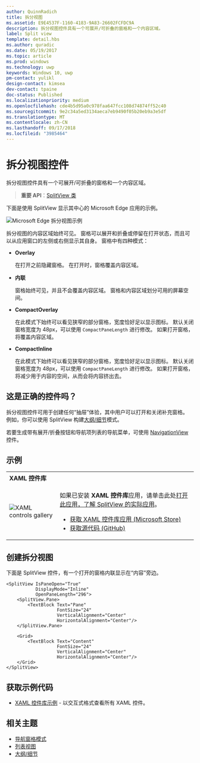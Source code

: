 ```yaml
---
author: QuinnRadich
title: 拆分视图
ms.assetid: E9E4537F-1160-4183-9A83-26602FCFDC9A
description: 拆分视图控件具有一个可展开/可折叠的窗格和一个内容区域。
label: Split view
template: detail.hbs
ms.author: quradic
ms.date: 05/19/2017
ms.topic: article
ms.prod: windows
ms.technology: uwp
keywords: Windows 10, uwp
pm-contact: yulikl
design-contact: kimsea
dev-contact: tpaine
doc-status: Published
ms.localizationpriority: medium
ms.openlocfilehash: cde4b5d95a0c978faa647fcc108d74874ff52c40
ms.sourcegitcommit: 9e2c34a5ed3134aeca7eb9490f05b20eb9a3e5df
ms.translationtype: MT
ms.contentlocale: zh-CN
ms.lasthandoff: 09/17/2018
ms.locfileid: "3985464"
---
```

# <a name="split-view-control"></a>拆分视图控件

拆分视图控件具有一个可展开/可折叠的窗格和一个内容区域。

> **重要 API**：[SplitView 类](https://msdn.microsoft.com/library/windows/apps/dn864360)

下面是使用 SplitView 显示其中心的 Microsoft Edge 应用的示例。

![Microsoft Edge 拆分视图示例](images/split_view_Edge.png)


 拆分视图的内容区域始终可见。 窗格可以展开和折叠或停留在打开状态，而且可以从应用窗口的左侧或右侧显示其自身。 窗格中有四种模式：

-   **Overlay**

    在打开之前隐藏窗格。 在打开时，窗格覆盖内容区域。

-   **内联**

    窗格始终可见，并且不会覆盖内容区域。 窗格和内容区域划分可用的屏幕空间。

-   **CompactOverlay**

    在此模式下始终可以看见狭窄的部分窗格，宽度恰好足以显示图标。 默认关闭窗格宽度为 48px，可以使用 `CompactPaneLength` 进行修改。 如果打开窗格，将覆盖内容区域。

-   **CompactInline**

    在此模式下始终可以看见狭窄的部分窗格，宽度恰好足以显示图标。 默认关闭窗格宽度为 48px，可以使用 `CompactPaneLength` 进行修改。 如果打开窗格，将减少用于内容的空间，从而会将内容挤出去。

## <a name="is-this-the-right-control"></a>这是正确的控件吗？

拆分视图控件可用于创建任何“抽屉”体验，其中用户可以打开和关闭补充窗格。 例如，你可以使用 SplitView 构建[大纲/细节](master-details.md)模式。

若要生成带有展开/折叠按钮和导航项列表的导航菜单，可使用 [NavigationView](navigationview.md) 控件。

## <a name="examples"></a>示例

<table>
<th align="left">XAML 控件库<th>
<tr>
<td><img src="images/xaml-controls-gallery-sm.png" alt="XAML controls gallery"></img></td>
<td>
    <p>如果已安装 <strong style="font-weight: semi-bold">XAML 控件库</strong>应用，请单击此处<a href="xamlcontrolsgallery:/item/SplitView">打开此应用，了解 SplitView 的实际应用</a>。</p>
    <ul>
    <li><a href="https://www.microsoft.com/store/productId/9MSVH128X2ZT">获取 XAML 控件库应用 (Microsoft Store)</a></li>
    <li><a href="https://github.com/Microsoft/Windows-universal-samples/tree/master/Samples/XamlUIBasics">获取源代码 (GitHub)</a></li>
    </ul>
</td>
</tr>
</table>

## <a name="create-a-split-view"></a>创建拆分视图

下面是 SplitView 控件，有一个打开的窗格内联显示在“内容”旁边。
```xaml
<SplitView IsPaneOpen="True"
           DisplayMode="Inline"
           OpenPaneLength="296">
    <SplitView.Pane>
        <TextBlock Text="Pane"
                   FontSize="24"
                   VerticalAlignment="Center"
                   HorizontalAlignment="Center"/>
    </SplitView.Pane>

    <Grid>
        <TextBlock Text="Content"
                   FontSize="24"
                   VerticalAlignment="Center"
                   HorizontalAlignment="Center"/>
    </Grid>
</SplitView>
```

## <a name="get-the-sample-code"></a>获取示例代码

- [XAML 控件库示例](https://github.com/Microsoft/Windows-universal-samples/tree/master/Samples/XamlUIBasics) - 以交互式格式查看所有 XAML 控件。

## <a name="related-topics"></a>相关主题
- [导航窗格模式](navigationview.md)
- [列表视图](lists.md)
- [大纲/细节](master-details.md)